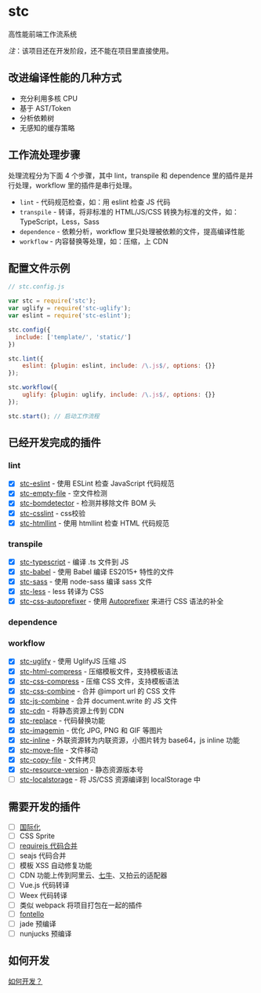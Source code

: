 # stc

高性能前端工作流系统

*注*：该项目还在开发阶段，还不能在项目里直接使用。

## 改进编译性能的几种方式

* 充分利用多核 CPU
* 基于 AST/Token
* 分析依赖树
* 无感知的缓存策略

## 工作流处理步骤

处理流程分为下面 4 个步骤，其中 lint，transpile 和 dependence 里的插件是并行处理，workflow 里的插件是串行处理。

* `lint` - 代码规范检查，如：用 eslint 检查 JS 代码
* `transpile` - 转译，将非标准的 HTML/JS/CSS 转换为标准的文件，如： TypeScript，Less，Sass
* `dependence` - 依赖分析，workflow 里只处理被依赖的文件，提高编译性能
* `workflow` - 内容替换等处理，如：压缩，上 CDN

## 配置文件示例

```js
// stc.config.js

var stc = require('stc');
var uglify = require('stc-uglify');
var eslint = require('stc-eslint');

stc.config({
  include: ['template/', 'static/']
})

stc.lint({
    eslint: {plugin: eslint, include: /\.js$/, options: {}}
});

stc.workflow({
    uglify: {plugin: uglify, include: /\.js$/, options: {}}
});

stc.start(); // 启动工作流程

```

## 已经开发完成的插件

### lint

* [x] [stc-eslint](https://github.com/stcjs/stc-eslint) - 使用 ESLint 检查 JavaScript 代码规范
* [x] [stc-empty-file](https://github.com/stcjs/stc-empty-file) - 空文件检测
* [x] [stc-bomdetector](https://github.com/stcjs/stc-bomdetector) - 检测并移除文件 BOM 头
* [x] [stc-csslint](https://github.com/stcjs/stc-csslint) - css校验
* [x] [stc-htmllint](https://github.com/stcjs/stc-htmllint) - 使用 htmllint 检查 HTML 代码规范

### transpile

* [x] [stc-typescript](https://github.com/stcjs/stc-typescript) - 编译 .ts 文件到 JS
* [x] [stc-babel](https://github.com/stcjs/stc-babel) - 使用 Babel 编译 ES2015+ 特性的文件
* [x] [stc-sass](https://github.com/stcjs/stc-sass) - 使用 node-sass 编译 sass 文件
* [x] [stc-less](https://github.com/stcjs/stc-less) - less 转译为 CSS
* [x] [stc-css-autoprefixer](https://github.com/stcjs/stc-css-autoprefixer) - 使用 [Autoprefixer](https://github.com/postcss/autoprefixer) 来进行 CSS 语法的补全

### dependence

### workflow

* [x] [stc-uglify](https://github.com/stcjs/stc-uglify) - 使用 UglifyJS 压缩 JS
* [x] [stc-html-compress](https://github.com/stcjs/stc-html-compress) - 压缩模板文件，支持模板语法
* [x] [stc-css-compress](https://github.com/stcjs/stc-css-compress) - 压缩 CSS 文件，支持模板语法
* [x] [stc-css-combine](https://github.com/stcjs/stc-css-combine) - 合并 @import url 的 CSS 文件
* [x] [stc-js-combine](https://github.com/stcjs/stc-js-combine) - 合并 document.write 的 JS 文件
* [x] [stc-cdn](https://github.com/stcjs/stc-cdn) - 将静态资源上传到 CDN
* [x] [stc-replace](https://github.com/stcjs/stc-replace) - 代码替换功能
* [x] [stc-imagemin](https://github.com/stcjs/stc-imagemin) - 优化 JPG, PNG 和 GIF 等图片
* [x] [stc-inline](https://github.com/stcjs/stc-inline) - 外联资源转为内联资源，小图片转为 base64，js inline 功能
* [x] [stc-move-file](https://github.com/stcjs/stc-move-file) - 文件移动
* [x] [stc-copy-file](https://github.com/stcjs/stc-copy-file) - 文件拷贝
* [x] [stc-resource-version](https://github.com/stcjs/stc-resource-version) - 静态资源版本号
* [ ] [stc-localstorage](https://github.com/stcjs/stc-localstorage) - 将 JS/CSS 资源编译到 localStorage 中

## 需要开发的插件


* [ ] [国际化](https://github.com/stcjs/stc-i18n)
* [ ] CSS Sprite
* [ ] [requirejs 代码合并](https://github.com/stcjs/stc-requirejs-bundle)
* [ ] seajs 代码合并
* [ ] 模板 XSS 自动修复功能
* [ ] CDN 功能上传到阿里云、[七牛](https://github.com/stcjs/stc-cdn-qiniu)、又拍云的适配器
* [ ] Vue.js 代码转译
* [ ] Weex 代码转译
* [ ] 类似 webpack 将项目打包在一起的插件
* [ ] [fontello](https://github.com/fontello/fontello)  
* [ ] jade 预编译
* [ ] nunjucks 预编译

## 如何开发

[如何开发？](https://github.com/stcjs/stc/wiki/%E5%A6%82%E4%BD%95%E5%BC%80%E5%8F%91%EF%BC%9F)
